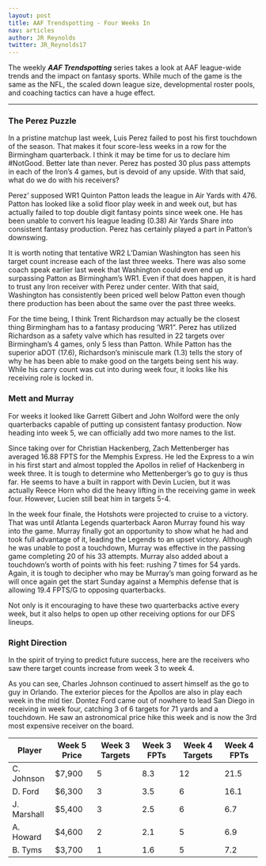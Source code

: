 ```yaml
---
layout: post
title: AAF Trendspotting - Four Weeks In
nav: articles
author: JR Reynolds
twitter: JR_Reynolds17
---
```


The weekly **_AAF Trendspotting_** series takes a look at AAF league-wide trends and the impact on fantasy sports. While much of the game is the same as the NFL, the scaled down league size, developmental roster pools, and coaching tactics can have a huge effect.

---

<h3 class="team-header aaf-header">The Perez Puzzle</h3>

In a pristine matchup last week, Luis Perez failed to post his first touchdown of the season. That makes it four score-less weeks in a row for the Birmingham quarterback. I think it may be time for us to declare him #NotGood. Better late than never. Perez has posted 30 plus pass attempts in each of the Iron’s 4 games, but is devoid of any upside. With that said, what do we do with his receivers?

Perez’ supposed WR1 Quinton Patton leads the league in Air Yards with 476. Patton has looked like a solid floor play week in and week out, but has actually failed to top double digit fantasy points since week one. He has been unable to convert his league leading (0.38) Air Yards Share into consistent fantasy production. Perez has certainly played a part in Patton’s downswing.

It is worth noting that tentative WR2 L’Damian Washington has seen his target count increase each of the last three weeks. There was also some coach speak earlier last week that Washington could even end up surpassing Patton as Birmingham’s WR1. Even if that does happen, it is hard to trust any Iron receiver with Perez under center. With that said, Washington has consistently been priced well below Patton even though there production has been about the same over the past three weeks.

For the time being, I think Trent Richardson may actually be the closest thing Birmingham has to a fantasy producing ‘WR1”. Perez has utilized Richardson as a safety valve which has resulted in 22 targets over Birmingham’s 4 games, only 5 less than Patton. While Patton has the superior aDOT (17.6), Richardson’s miniscule mark (1.3) tells the story of why he has been able to make good on the targets being sent his way. While his carry count was cut into during week four, it looks like his receiving role is locked in.

<h3 class="team-header aaf-header">Mett and Murray</h3>

For weeks it looked like Garrett Gilbert and John Wolford were the only quarterbacks capable of putting up consistent fantasy production. Now heading into week 5, we can officially add two more names to the list.

Since taking over for Christian Hackenberg, Zach Mettenberger has averaged 16.88 FPTS for the Memphis Express. He led the Express to a win in his first start and almost toppled the Apollos in relief of Hackenberg in week three. It is tough to determine who Mettenberger’s go to guy is thus far. He seems to have a built in rapport with Devin Lucien, but it was actually Reece Horn who did the heavy lifting in the receiving game in week four. However, Lucien still beat him in targets 5-4.

In the week four finale, the Hotshots were projected to cruise to a victory. That was until Atlanta Legends quarterback Aaron Murray found his way into the game. Murray finally got an opportunity to show what he had and took full advantage of it, leading the Legends to an upset victory. Although he was unable to post a touchdown, Murray was effective in the passing game completing 20 of his 33 attempts. Murray also added about a touchdown’s worth of points with his feet: rushing 7 times for 54 yards. Again, it is tough to decipher who may be Murray’s man going forward as he will once again get the start Sunday against a Memphis defense that is allowing 19.4 FPTS/G to opposing quarterbacks.

Not only is it encouraging to have these two quarterbacks active every week, but it also helps to open up other receiving options for our DFS lineups.

<h3 class="team-header aaf-header">Right Direction</h3>

In the spirit of trying to predict future success, here are the receivers who saw there target counts increase from week 3 to week 4.

As you can see, Charles Johnson continued to assert himself as the go to guy in Orlando. The exterior pieces for the Apollos are also in play each week in the mid tier. Dontez Ford came out of nowhere to lead San Diego in receiving in week four, catching 3 of 6 targets for 71 yards and a touchdown. He saw an astronomical price hike this week and is now the 3rd most expensive receiver on the board.

<table id="direction" class="stripe">
  <thead>
    <tr>
      <th class="border-l border-r border-grey-light">Player</th>
      <th class="border-r border-grey-light">Week 5 Price</th>
      <th class="border-r border-grey-light">Week 3 Targets</th>
      <th class="border-r border-grey-light">Week 3 FPTs</th>
      <th class="border-r border-grey-light">Week 4 Targets</th>
      <th class="border-r border-grey-light">Week 4 FPTs</th>
    </tr>
  </thead>
  <tbody>
    <tr>
      <td>C. Johnson</td>
      <td>$7,900</td>
      <td>5</td>
      <td>8.3</td>
      <td>12</td>
      <td>21.5</td>
    </tr>
    <tr>
      <td>D. Ford</td>
      <td>$6,300</td>
      <td>3</td>
      <td>3.5</td>
      <td>6</td>
      <td>16.1</td>
    </tr>
    <tr>
      <td>J. Marshall</td>
      <td>$5,400</td>
      <td>3</td>
      <td>2.5</td>
      <td>6</td>
      <td>6.7</td>
    </tr>
    <tr>
      <td>A. Howard</td>
      <td>$4,600</td>
      <td>2</td>
      <td>2.1</td>
      <td>5</td>
      <td>6.9</td>
    </tr>
    <tr>
      <td>B. Tyms</td>
      <td>$3,700</td>
      <td>1</td>
      <td>1.6</td>
      <td>5</td>
      <td>7.2</td>
    </tr>
  </tbody>
</table>

<script>
  $('#direction').DataTable({
    fixedColumns: true,
    scrollX: true,
    paging: false,
    searching: false,
    ordering: true,
    info: false,
  });
</script>
